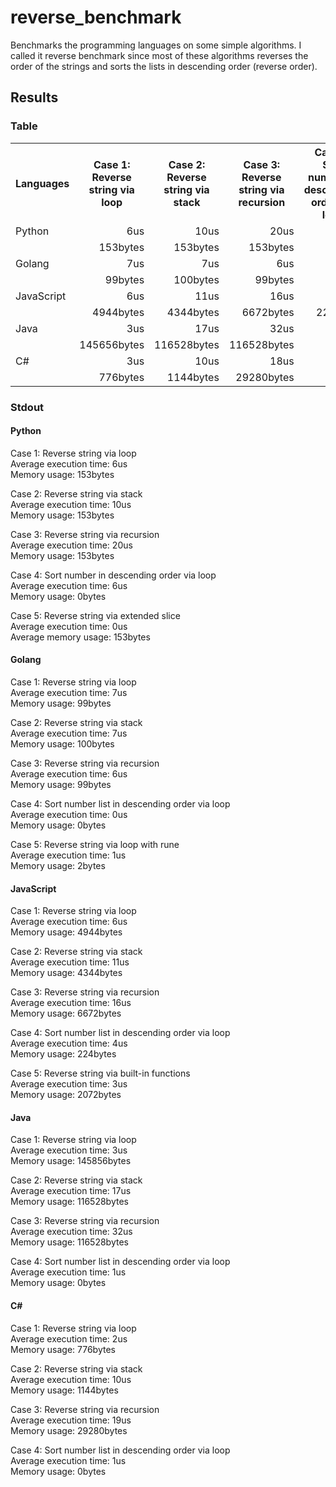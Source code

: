 # reverse_benchmark

Benchmarks the programming languages on some simple algorithms.
I called it reverse benchmark since most of these algorithms reverses the order of the strings
and sorts the lists in descending order (reverse order).

## Results

### Table
<table>
    <tr>
        <th>Languages</th>
        <th>Case 1: Reverse string via loop</th>
        <th>Case 2: Reverse string via stack</th>
        <th>Case 3: Reverse string via recursion</th>
        <th>Case 4: Sort number in descending order via loop</th>
    </tr>
    <tr>
        <td>Python</td>
        <td style="text-align: right;">6us</td>
        <td style="text-align: right;">10us</td>
        <td style="text-align: right;">20us</td>
        <td style="text-align: right;">6us</td>
    </tr>
    <tr>
        <td></td>
        <td style="text-align: right;">153bytes</td>
        <td style="text-align: right;">153bytes</td>
        <td style="text-align: right;">153bytes</td>
        <td style="text-align: right;">0bytes</td>
    </tr>
    <tr>
        <td>Golang</td>
        <td style="text-align: right;">7us</td>
        <td style="text-align: right;">7us</td>
        <td style="text-align: right;">6us</td>
        <td style="text-align: right;">0us</td>
    </tr>
    <tr>
        <td></td>
        <td style="text-align: right;">99bytes</td>
        <td style="text-align: right;">100bytes</td>
        <td style="text-align: right;">99bytes</td>
        <td style="text-align: right;">0bytes</td>
    </tr>
    <tr>
        <td>JavaScript</td>
        <td style="text-align: right;">6us</td>
        <td style="text-align: right;">11us</td>
        <td style="text-align: right;">16us</td>
        <td style="text-align: right;">4us</td>
    </tr>
    <tr>
        <td></td>
        <td style="text-align: right;">4944bytes</td>
        <td style="text-align: right;">4344bytes</td>
        <td style="text-align: right;">6672bytes</td>
        <td style="text-align: right;">224bytes</td>
    </tr>
    <tr>
        <td>Java</td>
        <td style="text-align: right;">3us</td>
        <td style="text-align: right;">17us</td>
        <td style="text-align: right;">32us</td>
        <td style="text-align: right;">1us</td>
    </tr>
    <tr>
        <td></td>
        <td style="text-align: right;">145656bytes</td>
        <td style="text-align: right;">116528bytes</td>
        <td style="text-align: right;">116528bytes</td>
        <td style="text-align: right;">0bytes</td>
    </tr>
    <tr>
        <td>C#</td>
        <td style="text-align: right;">3us</td>
        <td style="text-align: right;">10us</td>
        <td style="text-align: right;">18us</td>
        <td style="text-align: right;">1us</td>
    </tr>
    <tr>
        <td></td>
        <td style="text-align: right;">776bytes</td>
        <td style="text-align: right;">1144bytes</td>
        <td style="text-align: right;">29280bytes</td>
        <td style="text-align: right;">0bytes</td>
    </tr>
</table>

### Stdout

#### Python

Case 1: Reverse string via loop \
Average execution time: 6us \
Memory usage: 153bytes

Case 2: Reverse string via stack \
Average execution time: 10us \
Memory usage: 153bytes

Case 3: Reverse string via recursion \
Average execution time: 20us \
Memory usage: 153bytes

Case 4: Sort number in descending order via loop \
Average execution time: 6us \
Memory usage: 0bytes

Case 5: Reverse string via extended slice \
Average execution time: 0us \
Average memory usage: 153bytes

#### Golang

Case 1: Reverse string via loop \
Average execution time: 7us \
Memory usage: 99bytes

Case 2: Reverse string via stack \
Average execution time: 7us \
Memory usage: 100bytes

Case 3: Reverse string via recursion \
Average execution time: 6us \
Memory usage: 99bytes

Case 4: Sort number list in descending order via loop \
Average execution time: 0us \
Memory usage: 0bytes

Case 5: Reverse string via loop with rune \
Average execution time: 1us \
Memory usage: 2bytes

#### JavaScript

Case 1: Reverse string via loop \
Average execution time: 6us \
Memory usage: 4944bytes

Case 2: Reverse string via stack \
Average execution time: 11us \
Memory usage: 4344bytes

Case 3: Reverse string via recursion \
Average execution time: 16us \
Memory usage: 6672bytes

Case 4: Sort number list in descending order via loop \
Average execution time: 4us \
Memory usage: 224bytes

Case 5: Reverse string via built-in functions \
Average execution time: 3us \
Memory usage: 2072bytes

#### Java

Case 1: Reverse string via loop \
Average execution time: 3us \
Memory usage: 145856bytes

Case 2: Reverse string via stack \
Average execution time: 17us \
Memory usage: 116528bytes

Case 3: Reverse string via recursion \
Average execution time: 32us \
Memory usage: 116528bytes

Case 4: Sort number list in descending order via loop \
Average execution time: 1us \
Memory usage: 0bytes

#### C#

Case 1: Reverse string via loop \
Average execution time: 2us \
Memory usage: 776bytes

Case 2: Reverse string via stack \
Average execution time: 10us \
Memory usage: 1144bytes

Case 3: Reverse string via recursion \
Average execution time: 19us \
Memory usage: 29280bytes

Case 4: Sort number list in descending order via loop \
Average execution time: 1us \
Memory usage: 0bytes
